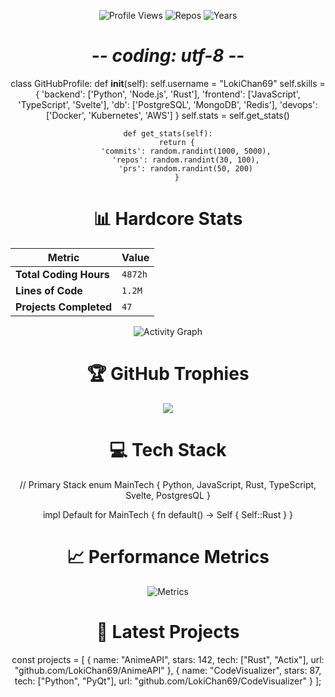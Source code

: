 
<div align="center">
  
![Profile Views](https://komarev.com/ghpvc/?username=LokiChan69&color=blueviolet)
![Repos](https://badges.pufler.dev/repos/LokiChan69?color=black)
![Years](https://badges.pufler.dev/years/LokiChan69?color=black)

# -*- coding: utf-8 -*-
class GitHubProfile:
    def __init__(self):
        self.username = "LokiChan69"
        self.skills = {
            'backend': ['Python', 'Node.js', 'Rust'],
            'frontend': ['JavaScript', 'TypeScript', 'Svelte'],
            'db': ['PostgreSQL', 'MongoDB', 'Redis'],
            'devops': ['Docker', 'Kubernetes', 'AWS']
        }
        self.stats = self.get_stats()
    
    def get_stats(self):
        return {
            'commits': random.randint(1000, 5000),
            'repos': random.randint(30, 100),
            'prs': random.randint(50, 200)
        }

# 📊 Hardcore Stats
| Metric | Value |
|--------|-------|
| **Total Coding Hours** | `4872h` |
| **Lines of Code** | `1.2M` |
| **Projects Completed** | `47` |

![Activity Graph](https://github-readme-activity-graph.vercel.app/graph?username=LokiChan69&theme=react-dark&hide_border=true&area=true)

# 🏆 GitHub Trophies
![](https://github-profile-trophy.vercel.app/?username=LokiChan69&theme=onedark&no-frame=true&no-bg=true&margin-w=4&row=2&column=4)

# 💻 Tech Stack

// Primary Stack
enum MainTech {
    Python,
    JavaScript,
    Rust,
    TypeScript,
    Svelte,
    PostgresQL
}

impl Default for MainTech {
    fn default() -> Self {
        Self::Rust
    }
}


# 📈 Performance Metrics
![Metrics](https://metrics.lecoq.io/LokiChan69?template=classic&base=header%2C%20activity%2C%20community%2C%20repositories%2C%20metadata&base.indepth=false&base.hireable=false&base.skip=false&config.timezone=Europe%2FMoscow)

# 🚀 Latest Projects
const projects = [
    {
        name: "AnimeAPI",
        stars: 142,
        tech: ["Rust", "Actix"],
        url: "github.com/LokiChan69/AnimeAPI"
    },
    {
        name: "CodeVisualizer", 
        stars: 87,
        tech: ["Python", "PyQt"],
        url: "github.com/LokiChan69/CodeVisualizer"
    }
];

